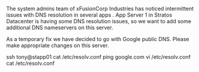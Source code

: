 The system admins team of xFusionCorp Industries has noticed intermittent issues with DNS resolution in several apps . App Server 1 in Stratos Datacenter is having some DNS resolution issues, so we want to add some additional DNS nameservers on this server.


As a temporary fix we have decided to go with Google public DNS. Please make appropriate changes on this server.

ssh tony@stapp01 
cat /etc/resolv.conf
ping google.com 
vi /etc/resolv.conf
cat /etc/resolv.conf
